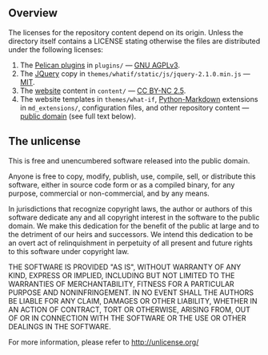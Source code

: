 ## Overview

The licenses for the repository content depend on its origin. Unless the directory itself contains a LICENSE stating otherwise the files are distributed under the following licenses:

1. The [Pelican plugins][1] in `plugins/` — [GNU AGPLv3][2].
2. The [JQuery][3] copy in `themes/whatif/static/js/jquery-2.1.0.min.js` — [MIT][4].
3. The [website][5] content in `content/` — [CC BY-NC 2.5][6].
4. The website templates in `themes/what-if`, [Python-Markdown][8] extensions in `md_extensions/`, configuration files, and other repository content — [public domain][7] (see full text below).

[1]: https://github.com/getpelican/pelican-plugins
[2]: https://github.com/getpelican/pelican-plugins/blob/master/LICENSE
[3]: https://jquery.com/
[4]: https://jquery.org/license/
[5]: https://chtoes.li
[6]: http://xkcd.com/license.html
[7]: http://unlicense.org/
[8]: https://github.com/waylan/Python-Markdown/

## The unlicense

This is free and unencumbered software released into the public domain.

Anyone is free to copy, modify, publish, use, compile, sell, or
distribute this software, either in source code form or as a compiled
binary, for any purpose, commercial or non-commercial, and by any
means.

In jurisdictions that recognize copyright laws, the author or authors
of this software dedicate any and all copyright interest in the
software to the public domain. We make this dedication for the benefit
of the public at large and to the detriment of our heirs and
successors. We intend this dedication to be an overt act of
relinquishment in perpetuity of all present and future rights to this
software under copyright law.

THE SOFTWARE IS PROVIDED "AS IS", WITHOUT WARRANTY OF ANY KIND,
EXPRESS OR IMPLIED, INCLUDING BUT NOT LIMITED TO THE WARRANTIES OF
MERCHANTABILITY, FITNESS FOR A PARTICULAR PURPOSE AND NONINFRINGEMENT.
IN NO EVENT SHALL THE AUTHORS BE LIABLE FOR ANY CLAIM, DAMAGES OR
OTHER LIABILITY, WHETHER IN AN ACTION OF CONTRACT, TORT OR OTHERWISE,
ARISING FROM, OUT OF OR IN CONNECTION WITH THE SOFTWARE OR THE USE OR
OTHER DEALINGS IN THE SOFTWARE.

For more information, please refer to <http://unlicense.org/>
